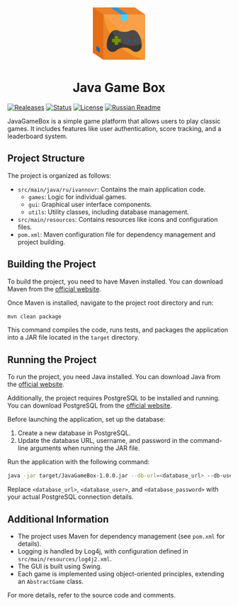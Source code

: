 <p align="center">
  <picture>
    <img alt="Java Game Box icon" src="./src/main/resources/icon.png" width=25% height=25%>
  </picture>
</p>
<h1 align="center">Java Game Box</h1>

[![Realeases](https://img.shields.io/github/v/release/IvanNovR/JavaGameBox.svg)](https://github.com/IvanNovR/JavaGameBox/releases)
[![Status](https://img.shields.io/github/actions/workflow/status/IvanNovR/JavaGameBox/maven.yml.svg)](#)
[![License](https://img.shields.io/badge/license-GPL%20V3-blue.svg?longCache=true)](https://www.gnu.org/licenses/gpl-3.0.en.html)
[![Russian Readme](https://img.shields.io/badge/russian-readme-blue)](/README_RU.md)

JavaGameBox is a simple game platform that allows users to play classic games. It includes features like user authentication, score tracking, and a leaderboard system.

## Project Structure

The project is organized as follows:
- `src/main/java/ru/ivannovr`: Contains the main application code.
    - `games`: Logic for individual games.
    - `gui`: Graphical user interface components.
    - `utils`: Utility classes, including database management.
- `src/main/resources`: Contains resources like icons and configuration files.
- `pom.xml`: Maven configuration file for dependency management and project building.

## Building the Project

To build the project, you need to have Maven installed. You can download Maven from the [official website](https://maven.apache.org/download.cgi).

Once Maven is installed, navigate to the project root directory and run:

```bash
mvn clean package
```

This command compiles the code, runs tests, and packages the application into a JAR file located in the `target` directory.

## Running the Project

To run the project, you need Java installed. You can download Java from the [official website](https://www.java.com/en/download/).

Additionally, the project requires PostgreSQL to be installed and running. You can download PostgreSQL from the [official website](https://www.postgresql.org/download/).

Before launching the application, set up the database:
1. Create a new database in PostgreSQL.
2. Update the database URL, username, and password in the command-line arguments when running the JAR file.

Run the application with the following command:

```bash
java -jar target/JavaGameBox-1.0.0.jar --db-url=<database_url> --db-user=<database_user> --db-password=<database_password>
```

Replace `<database_url>`, `<database_user>`, and `<database_password>` with your actual PostgreSQL connection details.

## Additional Information

- The project uses Maven for dependency management (see `pom.xml` for details).
- Logging is handled by Log4j, with configuration defined in `src/main/resources/log4j2.xml`.
- The GUI is built using Swing.
- Each game is implemented using object-oriented principles, extending an `AbstractGame` class.

For more details, refer to the source code and comments.